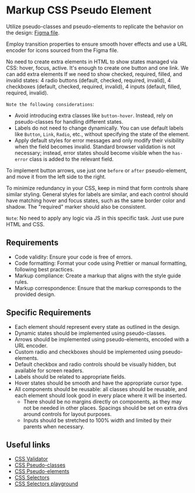 # Markup CSS Pseudo Element

Utilize pseudo-classes and pseudo-elements to replicate the behavior on the design: [Figma file](https://gitlab.nixdev.co/js/edu/asgmt/markup/markup-css-pseudo-element/-/blob/main/public/markup-css-pseudo-element.fig).

Employ transition properties to ensure smooth hover effects and use a URL encoder for icons sourced from the Figma file.

No need to create extra elements in HTML to show states managed via CSS: hover, focus, active. It's enough to create one button and one link. We can add extra elements If we need to show checked, required, filled, and invalid states: 4 radio buttons (default, checked, required, invalid), 4 checkboxes (default, checked, required, invalid), 4 inputs (default, filled, required, invalid).

`Note the following considerations`:

- Avoid introducing extra classes like `button-hover`. Instead, rely on pseudo-classes for handling different states.
- Labels do not need to change dynamically. You can use default labels like `Button`, `Link`, `Radio`, etc., without specifying the state of the element.
- Apply default styles for error messages and only modify their visibility when the field becomes invalid. Standard browser validation is not necessary; instead, error states should become visible when the `has-error` class is added to the relevant field.

To implement button arrows, use just one `before` or `after` pseudo-element, and move it from the left side to the right.

To minimize redundancy in your CSS, keep in mind that form controls share similar styling. General styles for labels are similar, and each control should have matching hover and focus states, such as the same border color and shadow. The "required" marker should also be consistent.

`Note`: No need to apply any logic via JS in this specific task. Just use pure HTML and CSS.

## Requirements

- Code validity: Ensure your code is free of errors.
- Code formatting: Format your code using Prettier or manual formatting, following best practices.
- Markup compliance: Create a markup that aligns with the style guide rules.
- Markup correspondence: Ensure that the markup corresponds to the provided design.

## Specific Requirements

- Each element should represent every state as outlined in the design.
- Dynamic states should be implemented using pseudo-classes.
- Arrows should be implemented using pseudo-elements, encoded with a URL encoder.
- Custom radio and checkboxes should be implemented using pseudo-elements. 
- Default checkbox and radio controls should be visually hidden, but available for screen readers.
- Labels should be related to appropriate fields.
- Hover states should be smooth and have the appropriate cursor type.
- All components should be reusable: all classes should be reusable, and each element should look good in every place where it will be inserted.
  - There should be no margins directly on components, as they may not be needed in other places. Spacings should be set on extra divs around controls for layout purposes.
  - Inputs should be stretched to 100% width and limited by their parents when necessary.

## Useful links

- [CSS Validator](https://jigsaw.w3.org/css-validator/)
- [CSS Pseudo-classes](https://www.w3schools.com/css/css_pseudo_classes.asp)
- [CSS Pseudo-elements](https://www.w3schools.com/css/css_pseudo_elements.asp)
- [CSS Selectors](https://www.w3schools.com/cssref/css_selectors.php)
- [CSS Selectors playground](https://www.w3schools.com/cssref/trysel.php)